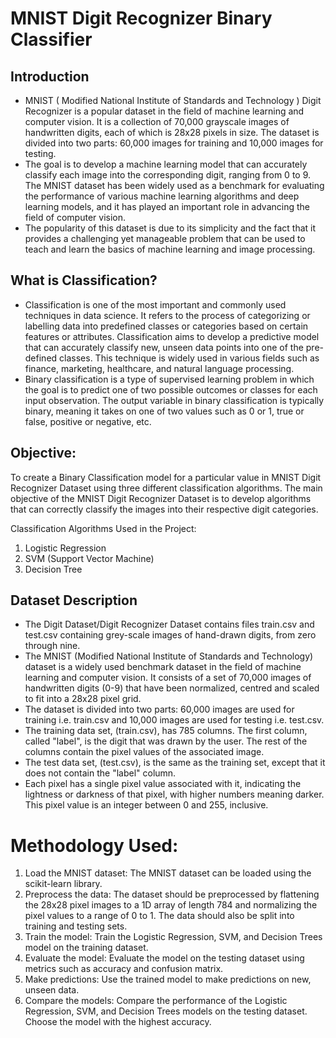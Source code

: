 # MNIST Digit Recognizer Binary Classifier #
## Introduction ##
* MNIST ( Modified National Institute of Standards and Technology ) Digit Recognizer is a popular dataset in the field of machine learning and computer vision. 
It is a collection of 70,000 grayscale images of handwritten digits, each of which is 28x28 pixels in size. The dataset is divided into two parts: 60,000 images for training and 10,000 images for testing. 
* The goal is to develop a machine learning model that can accurately classify each image into the corresponding digit, ranging from 0 to 9. The MNIST dataset has been widely used as a benchmark for evaluating the performance of various machine learning algorithms and deep learning models, and it has played an important role in advancing the field of computer vision. 
* The popularity of this dataset is due to its simplicity and the fact that it provides a challenging yet manageable problem that can be used to teach and learn the basics of machine learning and image processing.

## What is Classification? ##
* Classification is one of the most important and commonly used techniques in data science. It refers to the process of categorizing or labelling data into predefined classes or categories based on certain features or attributes. 
Classification aims to develop a predictive model that can accurately classify new, unseen data points into one of the pre-defined classes. 
This technique is widely used in various fields such as finance, marketing, healthcare, and natural language processing.
* Binary classification is a type of supervised learning problem in which the goal is to predict one of two possible outcomes or classes for each input observation. The output variable in binary classification is typically binary, meaning it takes on one of two values such as 0 or 1, true or false, positive or negative, etc.

## Objective: ##
To create a Binary Classification model for a particular value in MNIST Digit Recognizer Dataset using three different classification algorithms.
The main objective of the MNIST Digit Recognizer Dataset is to develop algorithms that can correctly classify the images into their respective digit categories.

Classification Algorithms Used in the Project:

1. Logistic Regression
2. SVM (Support Vector Machine)
3. Decision Tree

## Dataset Description ##
* The Digit Dataset/Digit Recognizer Dataset contains files train.csv and test.csv containing grey-scale images of hand-drawn digits, from zero through nine.
* The MNIST (Modified National Institute of Standards and Technology) dataset is a widely used benchmark dataset in the field of machine learning and computer vision. It consists of a set of 70,000 images of handwritten digits (0-9) that have been normalized, centred and scaled to fit into a 28x28 pixel grid.
* The dataset is divided into two parts: 60,000 images are used for training i.e. train.csv and 10,000 images are used for testing i.e. test.csv.
* The training data set, (train.csv), has 785 columns. The first column, called "label", is the digit that was drawn by the user. The rest of the columns contain the pixel values of the associated image.
* The test data set, (test.csv), is the same as the training set, except that it does not contain the "label" column.
* Each pixel has a single pixel value associated with it, indicating the lightness or darkness of that pixel, with higher numbers meaning darker. This pixel value is an integer between 0 and 255, inclusive.

# Methodology Used: #
1. Load the MNIST dataset: The MNIST dataset can be loaded using the scikit-learn library.
2. Preprocess the data: The dataset should be preprocessed by flattening the 28x28 pixel images to a 1D array of length 784 and normalizing the pixel values to a range of 0 to 1. The data should also be split into training and testing sets.
3. Train the model: Train the Logistic Regression, SVM, and Decision Trees model on the training dataset.
4. Evaluate the model: Evaluate the model on the testing dataset using metrics such as accuracy and confusion matrix.
5. Make predictions: Use the trained model to make predictions on new, unseen data.
6. Compare the models: Compare the performance of the Logistic Regression, SVM, and Decision Trees models on the testing dataset. Choose the model with the highest accuracy.
